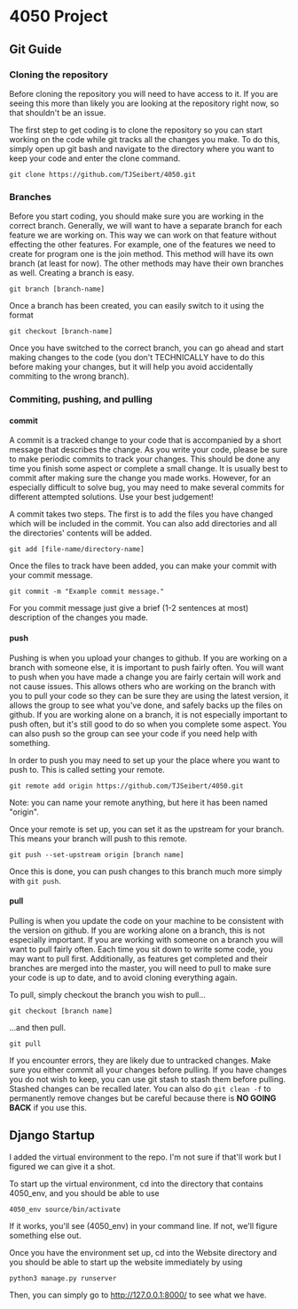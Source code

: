 # 4050 Project

## Git Guide

### Cloning the repository

Before cloning the repository you will need to have access to it. If you are seeing this more than likely you are looking at the repository right now, so that shouldn't be an issue.

The first step to get coding is to clone the repository so you can start working on the code while git tracks all the changes you make. To do this, simply open up git bash and navigate to the directory
where you want to keep your code and enter the clone command. 

```
git clone https://github.com/TJSeibert/4050.git
```

### Branches 
Before you start coding, you should make sure you are working in the correct branch. Generally, we will want to have a separate branch for each feature we are working on.
This way we can work on that feature without effecting the other features. For example, one of the features we need to create for program one is the join method. This method
will have its own branch (at least for now). The other methods may have their own branches as well. Creating a branch is easy.

```
git branch [branch-name]
```

Once a branch has been created, you can easily switch to it using the format

```
git checkout [branch-name]
```

Once you have switched to the correct branch, you can go ahead and start making changes to the code (you don't TECHNICALLY have to do this before making your changes, but it will help you avoid accidentally commiting to the wrong branch). 

### Commiting, pushing, and pulling

#### commit
A commit is a tracked change to your code that is accompanied by a short message 
that describes the change. As you write your code, please be sure to make periodic commits to track your changes. 
This should be done any time you finish some aspect or complete a small change. It is usually best to commit after making sure the change you made works. 
However, for an especially difficult to solve bug, you may need to make several commits for different attempted solutions. Use your best judgement!

A commit takes two steps. The first is to add the files you have changed which will be included in the commit. You can also add directories and all the directories' contents will be added. 

```
git add [file-name/directory-name]
```
Once the files to track have been added, you can make your commit with your commit message.

```
git commit -m "Example commit message."
```
For you commit message just give a brief (1-2 sentences at most) description of the changes you made. 

#### push
Pushing is when you upload your changes to github. If you are working on a branch with someone else, it is important to push fairly often. You will want to push
when you have made a change you are fairly certain will work and not cause issues. This allows others who are working on the branch with you to pull your code so they 
can be sure they are using the latest version, it allows the group to see what you've done, and safely backs up the files on github. If you are working alone on a branch,
it is not especially important to push often, but it's still good to do so when you complete some aspect. You can also push so the group can see your code if you need help
with something.

In order to push you may need to set up your the place where you want to push to. This is called setting your remote.

```
git remote add origin https://github.com/TJSeibert/4050.git
```
Note: you can name your remote anything, but here it has been named "origin". 

Once your remote is set up, you can set it as the upstream for your branch. This means your branch will push to this remote. 

```
git push --set-upstream origin [branch name]
```
Once this is done, you can push changes to this branch much more simply with `git push`. 
#### pull
Pulling is when you update the code on your machine to be consistent with the version on github. If you are working alone on a branch,
this is not especially important. If you are working with someone on a branch you will want to pull fairly often. Each time you
sit down to write some code, you may want to pull first. Additionally, as features get completed and their branches are merged into the master,
you will need to pull to make sure your code is up to date, and to avoid cloning everything again. 

To pull, simply checkout the branch you wish to pull...

```
git checkout [branch name]
```
...and then pull.
```
git pull
```

If you encounter errors, they are likely due to untracked changes. Make sure you either commit all your changes before pulling. If you
have changes you do not wish to keep, you can use git stash to stash them before pulling. Stashed changes can be recalled later. You can
also do ```git clean -f``` to permanently remove changes but be careful because there is **NO GOING BACK** if you use this.

## Django Startup

I added the virtual environment to the repo. I'm not sure if that'll work but I figured we can give it a shot.

To start up the virtual environment, cd into the directory that contains 4050_env, and you should be able to use

```
4050_env source/bin/activate
```
If it works, you'll see (4050_env) in your command line. If not, we'll figure something else out.


Once you have the environment set up, cd into the Website directory and you should be able to start up the website immediately by using
```
python3 manage.py runserver
```
Then, you can simply go to http://127.0.0.1:8000/ to see what we have. 
